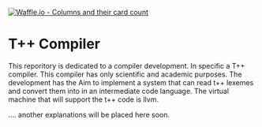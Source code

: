 [![Waffle.io - Columns and their card count](https://badge.waffle.io/costabatista/compiladores-2018-1.png?columns=all)](https://waffle.io/costabatista/compiladores-2018-1?utm_source=badge)
# T++ Compiler

This reporitory is dedicated to a compiler development. In specific a T++ compiler. 
This compiler has only scientific and academic purposes. The development has the Aim to implement
a system that can read t++ lexemes and convert them into in an intermediate code language.
The virtual machine that will support the t++ code is llvm.

.... another explanations will be placed here soon.
